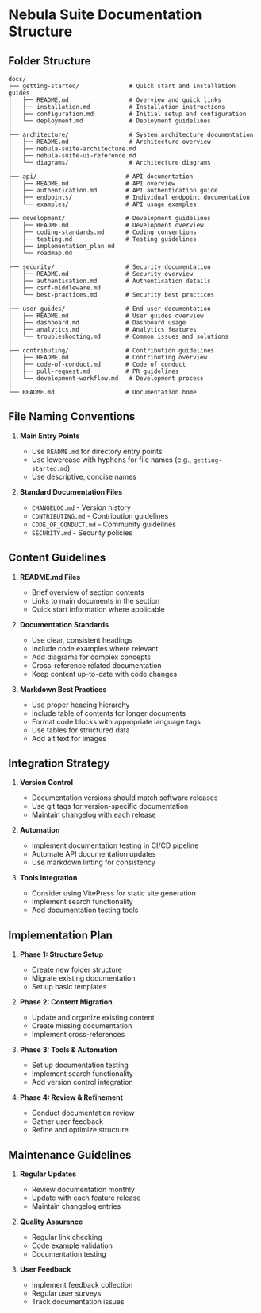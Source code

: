 # Nebula Suite Documentation Structure

## Folder Structure

```
docs/
├── getting-started/              # Quick start and installation guides
│   ├── README.md                 # Overview and quick links
│   ├── installation.md           # Installation instructions
│   ├── configuration.md          # Initial setup and configuration
│   └── deployment.md             # Deployment guidelines
│
├── architecture/                 # System architecture documentation
│   ├── README.md                 # Architecture overview
│   ├── nebula-suite-architecture.md
│   ├── nebula-suite-ui-reference.md
│   └── diagrams/                 # Architecture diagrams
│
├── api/                         # API documentation
│   ├── README.md                # API overview
│   ├── authentication.md        # API authentication guide
│   ├── endpoints/               # Individual endpoint documentation
│   └── examples/                # API usage examples
│
├── development/                 # Development guidelines
│   ├── README.md                # Development overview
│   ├── coding-standards.md      # Coding conventions
│   ├── testing.md               # Testing guidelines
│   ├── implementation_plan.md
│   └── roadmap.md
│
├── security/                    # Security documentation
│   ├── README.md                # Security overview
│   ├── authentication.md        # Authentication details
│   ├── csrf-middleware.md
│   └── best-practices.md        # Security best practices
│
├── user-guides/                 # End-user documentation
│   ├── README.md                # User guides overview
│   ├── dashboard.md             # Dashboard usage
│   ├── analytics.md             # Analytics features
│   └── troubleshooting.md       # Common issues and solutions
│
├── contributing/                # Contribution guidelines
│   ├── README.md                # Contributing overview
│   ├── code-of-conduct.md       # Code of conduct
│   ├── pull-request.md          # PR guidelines
│   └── development-workflow.md   # Development process
│
└── README.md                    # Documentation home
```

## File Naming Conventions

1. **Main Entry Points**
   - Use `README.md` for directory entry points
   - Use lowercase with hyphens for file names (e.g., `getting-started.md`)
   - Use descriptive, concise names

2. **Standard Documentation Files**
   - `CHANGELOG.md` - Version history
   - `CONTRIBUTING.md` - Contribution guidelines
   - `CODE_OF_CONDUCT.md` - Community guidelines
   - `SECURITY.md` - Security policies

## Content Guidelines

1. **README.md Files**
   - Brief overview of section contents
   - Links to main documents in the section
   - Quick start information where applicable

2. **Documentation Standards**
   - Use clear, consistent headings
   - Include code examples where relevant
   - Add diagrams for complex concepts
   - Cross-reference related documentation
   - Keep content up-to-date with code changes

3. **Markdown Best Practices**
   - Use proper heading hierarchy
   - Include table of contents for longer documents
   - Format code blocks with appropriate language tags
   - Use tables for structured data
   - Add alt text for images

## Integration Strategy

1. **Version Control**
   - Documentation versions should match software releases
   - Use git tags for version-specific documentation
   - Maintain changelog with each release

2. **Automation**
   - Implement documentation testing in CI/CD pipeline
   - Automate API documentation updates
   - Use markdown linting for consistency

3. **Tools Integration**
   - Consider using VitePress for static site generation
   - Implement search functionality
   - Add documentation testing tools

## Implementation Plan

1. **Phase 1: Structure Setup**
   - Create new folder structure
   - Migrate existing documentation
   - Set up basic templates

2. **Phase 2: Content Migration**
   - Update and organize existing content
   - Create missing documentation
   - Implement cross-references

3. **Phase 3: Tools & Automation**
   - Set up documentation testing
   - Implement search functionality
   - Add version control integration

4. **Phase 4: Review & Refinement**
   - Conduct documentation review
   - Gather user feedback
   - Refine and optimize structure

## Maintenance Guidelines

1. **Regular Updates**
   - Review documentation monthly
   - Update with each feature release
   - Maintain changelog entries

2. **Quality Assurance**
   - Regular link checking
   - Code example validation
   - Documentation testing

3. **User Feedback**
   - Implement feedback collection
   - Regular user surveys
   - Track documentation issues